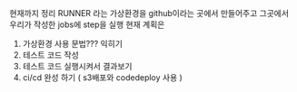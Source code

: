 현재까지 정리
RUNNER 라는 가상환경을 github이라는 곳에서 만들어주고 그곳에서 우리가 작성한 jobs에 step을 실행
현재 계획은

1. 가상환경 사용 문법??? 익히기
2. 테스트 코드 작성
3. 테스트 코드 실행시켜서 결과보기
4. ci/cd 완성 하기 ( s3배포와 codedeploy 사용 )
